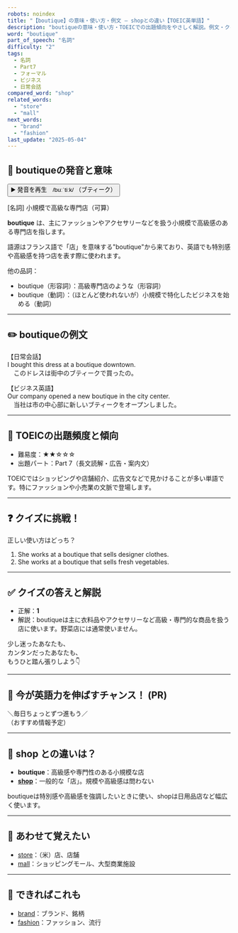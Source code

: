 ```yaml
---
robots: noindex
title: "【boutique】の意味・使い方・例文 ― shopとの違い【TOEIC英単語】"
description: "boutiqueの意味・使い方・TOEICでの出題傾向をやさしく解説。例文・クイズ付きでshopとの違いもわかりやすく学べます。"
word: "boutique"
part_of_speech: "名詞"
difficulty: "2"
tags:
  - 名詞
  - Part7
  - フォーマル
  - ビジネス
  - 日常会話
compared_word: "shop"
related_words:
  - "store"
  - "mall"
next_words:
  - "brand"
  - "fashion"
last_update: "2025-05-04"
---
```


## 🔰 boutiqueの発音と意味

<button class="play-audio" onclick="playTTS('boutique')">
  <span class="play-audio-main">
    ▶️ 発音を再生　/buːˈtiːk/
  </span>
  <span class="play-audio-sub">
    （ブティーク）
  </span>
</button>

[名詞] 小規模で高級な専門店（可算）

**boutique** は、主にファッションやアクセサリーなどを扱う小規模で高級感のある専門店を指します。

語源はフランス語で「店」を意味する"boutique"から来ており、英語でも特別感や高級感を持つ店を表す際に使われます。

他の品詞：  
- boutique（形容詞）：高級専門店のような（形容詞）
- boutique（動詞）：（ほとんど使われないが）小規模で特化したビジネスを始める（動詞）

---

## ✏️ boutiqueの例文

【日常会話】  
I bought this dress at a boutique downtown.  
　このドレスは街中のブティークで買ったの。

【ビジネス英語】  
Our company opened a new boutique in the city center.  
　当社は市の中心部に新しいブティークをオープンしました。

---

## 🎯 TOEICの出題頻度と傾向

- 難易度：★★☆☆☆
- 出題パート：Part 7（長文読解・広告・案内文）

TOEICではショッピングや店舗紹介、広告文などで見かけることが多い単語です。特にファッションや小売業の文脈で登場します。

---

## ❓ クイズに挑戦！

正しい使い方はどっち？

1. She works at a boutique that sells designer clothes.  
2. She works at a boutique that sells fresh vegetables.

---

## ✅ クイズの答えと解説

- 正解：**1**
- 解説：boutiqueは主に衣料品やアクセサリーなど高級・専門的な商品を扱う店に使います。野菜店には通常使いません。

少し迷ったあなたも、  
カンタンだったあなたも、  
もうひと踏ん張りしよう👇️

---

## 🚀 今が英語力を伸ばすチャンス！ (PR)

<div class="info-center">
＼毎日ちょっとずつ進もう／<br>  
（おすすめ情報予定）
</div>

---

## 🤔  shop との違いは？

- **boutique**：高級感や専門性のある小規模な店
- **[shop](/shop)**：一般的な「店」。規模や高級感は問わない

boutiqueは特別感や高級感を強調したいときに使い、shopは日用品店など幅広く使います。

---

## 🧩 あわせて覚えたい

- [store](/store)：（米）店、店舗
- [mall](/mall)：ショッピングモール、大型商業施設

---

## 📖 できればこれも

- [brand](/brand)：ブランド、銘柄
- [fashion](/fashion)：ファッション、流行

<!-- cvid: aid04_bid11 -->
